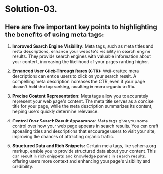 # Solution-03.
## Here are five important key points to highlighting the benefits of using meta tags:  
1. **Improved Search Engine Visibility:** Meta tags, such as meta titles and meta descriptions, enhance your website's visibility in search engine results. They provide search engines with valuable information about your content, increasing the likelihood of your pages ranking higher.

2. **Enhanced User Click-Through Rates (CTR):** Well-crafted meta descriptions can entice users to click on your search result. A compelling meta description increases the CTR, even if your page doesn't hold the top ranking, resulting in more organic traffic.

3. **Precise Content Representation:** Meta tags allow you to accurately represent your web page's content. The meta title serves as a concise title for your page, while the meta description summarizes its content, helping users quickly determine relevance.

4. **Control Over Search Result Appearance:** Meta tags give you some control over how your web page appears in search results. You can craft appealing titles and descriptions that encourage users to visit your site, improving the chances of attracting organic traffic.

5. **Structured Data and Rich Snippets:** Certain meta tags, like schema.org markup, enable you to provide structured data about your content. This can result in rich snippets and knowledge panels in search results, offering users more context and enhancing your page's visibility and credibility.
